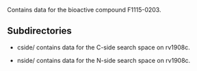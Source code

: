 Contains data for the bioactive compound F1115-0203.

## Subdirectories

- cside/ contains data for the C-side search space on rv1908c.

- nside/ contains data for the N-side search space on rv1908c.

